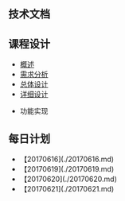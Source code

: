 ## 技术文档

## 课程设计
* [概述](./概述.md)
* [需求分析](./需求分析.md)
* [总体设计](./总体设计.md)
* [详细设计](./详细设计.md)
- 功能实现

## 每日计划
* 【20170616](./20170616.md)
* 【20170619](./20170619.md)
* 【20170620](./20170620.md)
* 【20170621](./20170621.md)
